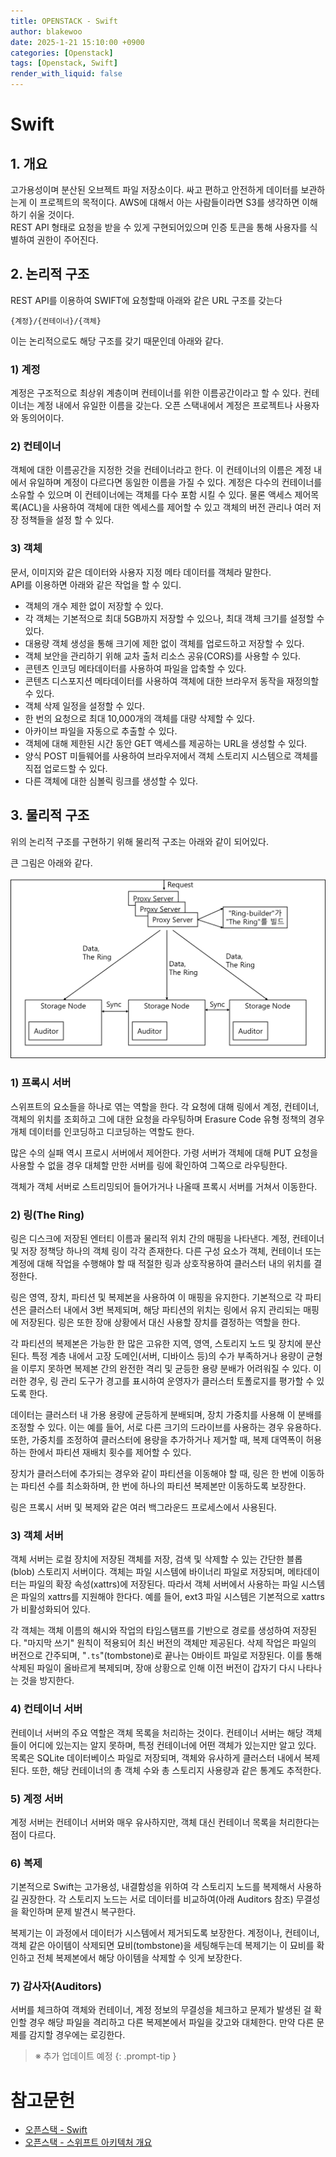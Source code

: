 ```yaml
---
title: OPENSTACK - Swift
author: blakewoo
date: 2025-1-21 15:10:00 +0900
categories: [Openstack]
tags: [Openstack, Swift] 
render_with_liquid: false
---
```


# Swift

## 1. 개요
고가용성이며 분산된 오브젝트 파일 저장소이다. 싸고 편하고 안전하게 데이터를 보관하는게 이 프로젝트의 목적이다.
AWS에 대해서 아는 사람들이라면 S3를 생각하면 이해하기 쉬울 것이다.   
REST API 형태로 요청을 받을 수 있게 구현되어있으며 인증 토큰을 통해 사용자를 식별하여 권한이 주어진다.

## 2. 논리적 구조
REST API를 이용하여 SWIFT에 요청할때 아래와 같은 URL 구조를 갖는다
```
{계정}/{컨테이너}/{객체}
```
이는 논리적으로도 해당 구조를 갖기 때문인데 아래와 같다.

### 1) 계정
계정은 구조적으로 최상위 계층이며 컨테이너를 위한 이름공간이라고 할 수 있다.
컨테이너는 계정 내에서 유일한 이름을 갖는다.
오픈 스택내에서 계정은 프로젝트나 사용자와 동의어이다.

### 2) 컨테이너
객체에 대한 이름공간을 지정한 것을 컨테이너라고 한다. 이 컨테이너의 이름은
계정 내에서 유일하며 계정이 다르다면 동일한 이름을 가질 수 있다.
계정은 다수의 컨테이너를 소유할 수 있으며 이 컨테이너에는 객체를 다수 포함 시킬 수 있다.
물론 액세스 제어목록(ACL)을 사용하여 객체에 대한 엑세스를 제어할 수 있고
객체의 버전 관리나 여러 저장 정책들을 설정 할 수 있다.

### 3) 객체
문서, 이미지와 같은 데이터와 사용자 지정 메타 데이터를 객체라 말한다.   
API를 이용하면 아래와 같은 작업을 할 수 있디.

- 객체의 개수 제한 없이 저장할 수 있다.
- 각 객체는 기본적으로 최대 5GB까지 저장할 수 있으나, 최대 객체 크기를 설정할 수 있다.
- 대용량 객체 생성을 통해 크기에 제한 없이 객체를 업로드하고 저장할 수 있다.
- 객체 보안을 관리하기 위해 교차 출처 리소스 공유(CORS)를 사용할 수 있다.
- 콘텐츠 인코딩 메타데이터를 사용하여 파일을 압축할 수 있다.
- 콘텐츠 디스포지션 메타데이터를 사용하여 객체에 대한 브라우저 동작을 재정의할 수 있다.
- 객체 삭제 일정을 설정할 수 있다.
- 한 번의 요청으로 최대 10,000개의 객체를 대량 삭제할 수 있다.
- 아카이브 파일을 자동으로 추출할 수 있다.
- 객체에 대해 제한된 시간 동안 GET 액세스를 제공하는 URL을 생성할 수 있다.
- 양식 POST 미들웨어를 사용하여 브라우저에서 객체 스토리지 시스템으로 객체를 직접 업로드할 수 있다.
- 다른 객체에 대한 심볼릭 링크를 생성할 수 있다.


## 3. 물리적 구조
위의 논리적 구조를 구현하기 위해 물리적 구조는 아래와 같이 되어있다.

큰 그림은 아래와 같다.

![img.png](/assets/blog/openstack/swift/img.png)

### 1) 프록시 서버
스위프트의 요소들을 하나로 엮는 역할을 한다.
각 요청에 대해 링에서 계정, 컨테이너, 객체의 위치를 조회하고 그에 대한 요청을 라우팅하며
Erasure Code 유형 정책의 경우 개체 데이터를 인코딩하고 디코딩하는 역할도 한다.

많은 수의 실패 역시 프로시 서버에서 제어한다. 가령 서버가 객체에 대해 PUT 요청을 사용할 수 없을 경우
대체할 만한 서버를 링에 확인하여 그쪽으로 라우팅한다.

객체가 객체 서버로 스트리밍되어 들어가거나 나올때 프록시 서버를 거쳐서 이동한다.

### 2) 링(The Ring)
링은 디스크에 저장된 엔터티 이름과 물리적 위치 간의 매핑을 나타낸다.
계정, 컨테이너 및 저장 정책당 하나의 객체 링이 각각 존재한다.
다른 구성 요소가 객체, 컨테이너 또는 계정에 대해 작업을 수행해야 할 때 적절한 링과 상호작용하여
클러스터 내의 위치를 결정한다.

링은 영역, 장치, 파티션 및 복제본을 사용하여 이 매핑을 유지한다.
기본적으로 각 파티션은 클러스터 내에서 3번 복제되며, 해당 파티션의 위치는 링에서 유지 관리되는 매핑에 저장된다.
링은 또한 장애 상황에서 대신 사용할 장치를 결정하는 역할을 한다.

각 파티션의 복제본은 가능한 한 많은 고유한 지역, 영역, 스토리지 노드 및 장치에 분산된다.
특정 계층 내에서 고장 도메인(서버, 디바이스 등)의 수가 부족하거나 용량이 균형을 이루지 못하면 복제본 간의 완전한 격리
및 균등한 용량 분배가 어려워질 수 있다. 이러한 경우, 링 관리 도구가 경고를 표시하여 운영자가
클러스터 토폴로지를 평가할 수 있도록 한다.

데이터는 클러스터 내 가용 용량에 균등하게 분배되며, 장치 가중치를 사용해 이 분배를 조정할 수 있다.
이는 예를 들어, 서로 다른 크기의 드라이브를 사용하는 경우 유용하다.
또한, 가중치를 조정하여 클러스터에 용량을 추가하거나 제거할 때,
복제 대역폭이 허용하는 한에서 파티션 재배치 횟수를 제어할 수 있다.

장치가 클러스터에 추가되는 경우와 같이 파티션을 이동해야 할 때, 링은 한 번에 이동하는 파티션 수를 최소화하며,
한 번에 하나의 파티션 복제본만 이동하도록 보장한다.

링은 프록시 서버 및 복제와 같은 여러 백그라운드 프로세스에서 사용된다.

### 3) 객체 서버
객체 서버는 로컬 장치에 저장된 객체를 저장, 검색 및 삭제할 수 있는 간단한 블롭(blob) 스토리지 서버이다.
객체는 파일 시스템에 바이너리 파일로 저장되며, 메타데이터는 파일의 확장 속성(xattrs)에 저장된다.
따라서 객체 서버에서 사용하는 파일 시스템은 파일의 xattrs를 지원해야 한다다.
예를 들어, ext3 파일 시스템은 기본적으로 xattrs가 비활성화되어 있다.

각 객체는 객체 이름의 해시와 작업의 타임스탬프를 기반으로 경로를 생성하여 저장된다.
"마지막 쓰기" 원칙이 적용되어 최신 버전의 객체만 제공된다. 삭제 작업은 파일의 버전으로 간주되며,
"`.ts`"(tombstone)로 끝나는 0바이트 파일로 저장된다. 이를 통해 삭제된 파일이 올바르게 복제되며,
장애 상황으로 인해 이전 버전이 갑자기 다시 나타나는 것을 방지한다.

### 4) 컨테이너 서버
컨테이너 서버의 주요 역할은 객체 목록을 처리하는 것이다. 컨테이너 서버는 해당 객체들이 어디에 있는지는 알지 못하며,
특정 컨테이너에 어떤 객체가 있는지만 알고 있다. 목록은 SQLite 데이터베이스 파일로 저장되며,
객체와 유사하게 클러스터 내에서 복제된다. 또한, 해당 컨테이너의 총 객체 수와 총 스토리지 사용량과 같은 통계도 추적한다.

### 5) 계정 서버
계정 서버는 컨테이너 서버와 매우 유사하지만, 객체 대신 컨테이너 목록을 처리한다는 점이 다르다.

### 6) 복제
기본적으로 Swift는 고가용성, 내결함성을 위하여 각 스토리지 노드를 복제해서 사용하길 권장한다.
각 스토리지 노드는 서로 데이터를 비교하여(아래 Auditors 참조) 무결성을 확인하며 문제 발견시 복구한다.

복제기는 이 과정에서 데이터가 시스템에서 제거되도록 보장한다. 계정이나, 컨테이너, 객체 같은 아이템이 삭제되면 묘비(tombstone)을 세팅해두는데
복제기는 이 묘비를 확인하고 전체 복제본에서 해당 아이템을 삭제할 수 잇게 보장한다.

### 7) 감사자(Auditors)
서버를 체크하여 객체와 컨테이너, 계정 정보의 무결성을 체크하고 문제가 발생된 걸 확인할 경우 해당 파일을
격리하고 다른 복제본에서 파일을 갖고와 대체한다. 만약 다른 문제를 감지할 경우에는 로깅한다.


> ※ 추가 업데이트 예정
{: .prompt-tip }


# 참고문헌
- [오픈스택 - Swift](https://docs.openstack.org/swift/latest/)
- [오픈스택 - 스위프트 아키텍처 개요](https://docs.openstack.org/swift/latest/overview_architecture.html)
